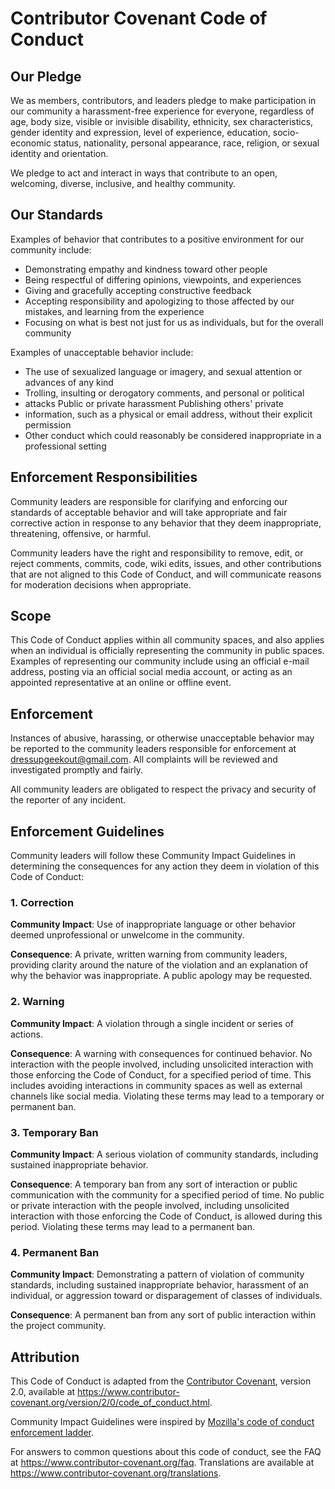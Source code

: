 # Contributor Covenant Code of Conduct

## Our Pledge

We as members, contributors, and leaders pledge to make participation in our
community a harassment-free experience for everyone, regardless of age, body
size, visible or invisible disability, ethnicity, sex characteristics,
gender identity and expression, level of experience, education,
socio-economic status, nationality, personal appearance, race, religion, or
sexual identity and orientation.

We pledge to act and interact in ways that contribute to an open, welcoming,
diverse, inclusive, and healthy community.

## Our Standards

Examples of behavior that contributes to a positive environment for our
community include:

- Demonstrating empathy and kindness toward other people
- Being respectful of differing opinions, viewpoints, and experiences
- Giving and gracefully accepting constructive feedback
- Accepting responsibility and apologizing to those affected by our
  mistakes, and learning from the experience
- Focusing on what is best not just for us as individuals, but for the
  overall community

Examples of unacceptable behavior include:

- The use of sexualized language or imagery, and sexual attention or
  advances of any kind
- Trolling, insulting or derogatory comments, and personal or political
- attacks Public or private harassment Publishing others' private
- information, such as a physical or email address, without their explicit
  permission
- Other conduct which could reasonably be considered inappropriate in a
  professional setting

## Enforcement Responsibilities

Community leaders are responsible for clarifying and enforcing our standards
of acceptable behavior and will take appropriate and fair corrective action
in response to any behavior that they deem inappropriate, threatening,
offensive, or harmful.

Community leaders have the right and responsibility to remove, edit, or
reject comments, commits, code, wiki edits, issues, and other contributions
that are not aligned to this Code of Conduct, and will communicate reasons
for moderation decisions when appropriate.

## Scope

This Code of Conduct applies within all community spaces, and also applies
when an individual is officially representing the community in public
spaces. Examples of representing our community include using an official
e-mail address, posting via an official social media account, or acting as
an appointed representative at an online or offline event.

## Enforcement

Instances of abusive, harassing, or otherwise unacceptable behavior may be
reported to the community leaders responsible for enforcement at
dressupgeekout@gmail.com. All complaints will be reviewed and investigated
promptly and fairly.

All community leaders are obligated to respect the privacy and security of
the reporter of any incident.

## Enforcement Guidelines

Community leaders will follow these Community Impact Guidelines in
determining the consequences for any action they deem in violation of this
Code of Conduct:

### 1. Correction

**Community Impact**: Use of inappropriate language or other behavior deemed
unprofessional or unwelcome in the community.

**Consequence**: A private, written warning from community leaders,
providing clarity around the nature of the violation and an explanation of
why the behavior was inappropriate. A public apology may be requested.

### 2. Warning

**Community Impact**: A violation through a single incident or series of
actions.

**Consequence**: A warning with consequences for continued behavior. No
interaction with the people involved, including unsolicited interaction with
those enforcing the Code of Conduct, for a specified period of time. This
includes avoiding interactions in community spaces as well as external
channels like social media. Violating these terms may lead to a temporary or
permanent ban.

### 3. Temporary Ban

**Community Impact**: A serious violation of community standards, including
sustained inappropriate behavior.

**Consequence**: A temporary ban from any sort of interaction or public
communication with the community for a specified period of time. No public
or private interaction with the people involved, including unsolicited
interaction with those enforcing the Code of Conduct, is allowed during this
period. Violating these terms may lead to a permanent ban.

### 4. Permanent Ban

**Community Impact**: Demonstrating a pattern of violation of community
standards, including sustained inappropriate behavior,  harassment of an
individual, or aggression toward or disparagement of classes of individuals.

**Consequence**: A permanent ban from any sort of public interaction within
the project community.

## Attribution

This Code of Conduct is adapted from the [Contributor Covenant][homepage],
version 2.0, available at
https://www.contributor-covenant.org/version/2/0/code_of_conduct.html.

Community Impact Guidelines were inspired by
[Mozilla's code of conduct enforcement ladder](https://github.com/mozilla/diversity).

[homepage]: https://www.contributor-covenant.org

For answers to common questions about this code of conduct, see the FAQ at
https://www.contributor-covenant.org/faq. Translations are available at
https://www.contributor-covenant.org/translations.
